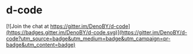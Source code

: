 # d-code

[![Join the chat at https://gitter.im/DenoBY/d-code](https://badges.gitter.im/DenoBY/d-code.svg)](https://gitter.im/DenoBY/d-code?utm_source=badge&utm_medium=badge&utm_campaign=pr-badge&utm_content=badge)